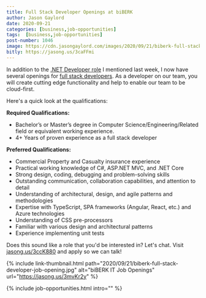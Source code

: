 ```yaml
---
title: Full Stack Developer Openings at biBERK
author: Jason Gaylord
date: 2020-09-21
categories: [business,job-opportunities]
tags:  [business,job-opportunities]
post-number: 1046
image: https://cdn.jasongaylord.com/images/2020/09/21/biberk-full-stack-developer-job-opening.jpg
bitly: https://jasong.us/3caFFmi
---
```


In addition to the [.NET Developer role](https://jasong.us/3m4UVFS) I mentioned last week, I now have several openings for [full stack developers](https://jasong.us/3ccK880). As a developer on our team, you will create cutting edge functionality and help to enable our team to be cloud-first.

Here's a quick look at the qualifications:

**Required Qualifications:**
- Bachelor’s or Master’s degree in Computer Science/Engineering/Related field or equivalent working experience.
- 4+ Years of proven experience as a full stack developer

**Preferred Qualifications:**
- Commercial Property and Casualty insurance experience
- Practical working knowledge of C#, ASP.NET MVC, and .NET Core
- Strong design, coding, debugging and problem-solving skills
- Outstanding communication, collaboration capabilities, and attention to detail
- Understanding of architectural, design, and agile patterns and methodologies
- Expertise with TypeScript, SPA frameworks (Angular, React, etc.) and Azure technologies
- Understanding of CSS pre-processors
- Familiar with various design and architectural patterns
- Experience implementing unit tests

Does this sound like a role that you'd be interested in? Let's chat. Visit [jasong.us/3ccK880](https://jasong.us/3ccK880) and apply so we can talk!

{% include link-thumbnail.html path="2020/09/21/biberk-full-stack-developer-job-opening.jpg" alt="biBERK IT Job Openings" url="https://jasong.us/3mvKr2y" %}

{% include job-opportunities.html intro="" %}